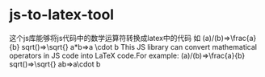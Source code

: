 # js-to-latex-tool
这个js库能够将js代码中的数学运算符转换成latex中的代码 如 (a)/(b)=>\frac{a}{b} sqrt()=>\sqrt{} a*b=>a \cdot b       This JS library can convert mathematical operators in JS code into LaTeX code.For example:  (a)/(b)=>\frac{a}{b}  sqrt()=>\sqrt{}  ab=>a\cdot b
